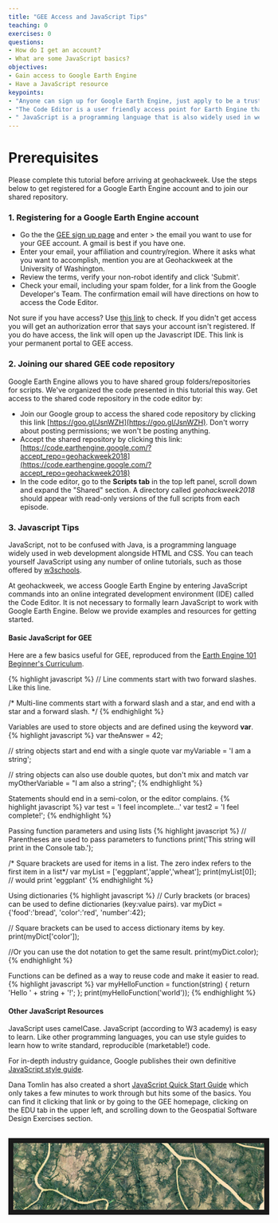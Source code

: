 ```yaml
---
title: "GEE Access and JavaScript Tips"
teaching: 0
exercises: 0
questions:
- How do I get an account?
- What are some JavaScript basics?
objectives:
- Gain access to Google Earth Engine
- Have a JavaScript resource
keypoints:
- "Anyone can sign up for Google Earth Engine, just apply to be a trusted tester."
- "The Code Editor is a user friendly access point for Earth Engine that uses the JavaScript IDE."
- " JavaScript is a programming language that is also widely used in web development."
---
```

# Prerequisites

Please complete this tutorial before arriving at geohackweek. Use the steps below to get registered for a Google Earth Engine account and to join our shared repository.

### 1. Registering for a Google Earth Engine account

  - Go the the [GEE sign up page](https://signup.earthengine.google.com/#!/) and enter > the email you want to use for your GEE account. A gmail is best if you have one.
  - Enter your email, your affiliation and country/region. Where it asks what you want to accomplish, mention you are at Geohackweek at the University of Washington.
  - Review the terms, verify your non-robot identify and click 'Submit'.
  - Check your email, including your spam folder, for a link from the Google Developer's Team. The confirmation email will have directions on how to access the Code Editor.

Not sure if you have access? Use [this link](https://code.earthengine.google.com/) to check. If you didn't get access you will get an authorization error that says your account isn't registered. If you do have access, the link will open up the Javascript IDE. This link is your permanent portal to GEE access.

### 2. Joining our shared GEE code repository

Google Earth Engine allows you to have shared group folders/repositories for scripts. We've organized the code presented in this tutorial this way. Get access to the shared code repository in the code editor by:

  - Join our Google group to access the shared code repository by clicking this link [https://goo.gl/JsnWZH](https://goo.gl/JsnWZH). Don't worry about posting permissions; we won't  be posting anything.
  - Accept the shared repository by clicking this link: [https://code.earthengine.google.com/?accept_repo=geohackweek2018](https://code.earthengine.google.com/?accept_repo=geohackweek2018)
  - In the code editor, go to the **Scripts tab** in the top left panel, scroll down and expand the "Shared" section. A directory called *geohackweek2018* should appear with read-only versions of the full scripts from each episode.

### 3. Javascript Tips

JavaScript, not to be confused with Java, is a programming language widely used in web development alongside HTML and CSS. You can teach yourself JavaScript using any number of online tutorials, such as those offered by [w3schools](https://www.w3schools.com/js/).

At geohackweek, we access Google Earth Engine by entering JavaScript commands into an online integrated development environment (IDE) called the Code Editor. It is not necessary to formally learn JavaScript to work with Google Earth Engine. Below we provide examples and resources for getting started.  

#### Basic JavaScript for GEE
 Here are a few basics useful for GEE, reproduced from the [Earth Engine 101 Beginner's Curriculum](https://docs.google.com/document/d/1ZxRKMie8dfTvBmUNOO0TFMkd7ELGWf3WjX0JvESZdOE/edit).

{% highlight javascript %}
// Line comments start with two forward slashes. Like this line.

/* Multi-line comments start with a forward slash and a star,
and end with a star and a forward slash. */
{% endhighlight %}

Variables are used to store objects and are defined using the keyword **var**.
{% highlight javascript %}
var theAnswer = 42;

// string objects start and end with a single quote
var myVariable = 'I am a string';

// string objects can also use double quotes, but don't mix and match
var myOtherVariable = "I am also a string";
{% endhighlight %}

Statements should end in a semi-colon, or the editor complains.
{% highlight javascript %}
var test = 'I feel incomplete...'
var test2 = 'I feel complete!';
{% endhighlight %}

Passing function parameters and using lists
{% highlight javascript %}
// Parentheses are used to pass parameters to functions
print('This string will print in the Console tab.');

/* Square brackets are used for items in a list.
The zero index refers to the first item in a list*/
var myList = ['eggplant','apple','wheat'];
print(myList[0]); // would print 'eggplant'
{% endhighlight %}

Using dictionaries
{% highlight javascript %}
// Curly brackets (or braces) can be used to define dictionaries (key:value pairs).
var myDict = {'food':'bread', 'color':'red', 'number':42};

// Square brackets can be used to access dictionary items by key.
print(myDict['color']);

//Or you can use the dot notation to get the same result.
print(myDict.color);
{% endhighlight %}

Functions can be defined as a way to reuse code and make it easier to read.
{% highlight javascript %}
var myHelloFunction = function(string) {
  return 'Hello ' + string + '!';
};
print(myHelloFunction('world'));
{% endhighlight %}


#### Other JavaScript Resources
JavaScript uses camelCase. JavaScript (according to W3 academy) is easy to learn. Like other programming languages, you can use style guides to learn how to write standard, reproducible (marketable!) code.

For in-depth industry guidance, Google publishes their own definitive [JavaScript style guide](http://google.github.io/styleguide/jsguide.html).

Dana Tomlin has also created a short [JavaScript Quick Start Guide](https://drive.google.com/file/d/0B3H1GYZLzLKCckwwVjZfVmdPNDA/view) which only takes a few minutes to work through but hits some of the basics. You can find it clicking that link or by going to the GEE homepage, clicking on the EDU tab in the upper left, and scrolling down to the Geospatial Software Design Exercises section.

<br>
<img src="../fig/00_spaceland.png" border = "10"></img>
<br><br>
